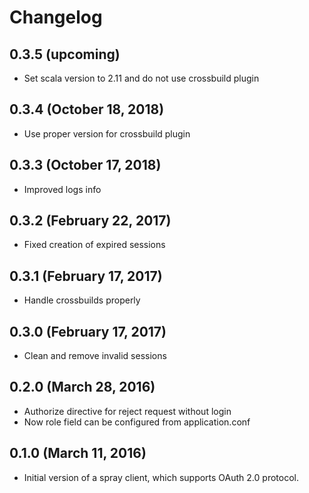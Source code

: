 # Changelog

## 0.3.5 (upcoming)

* Set scala version to 2.11 and do not use crossbuild plugin

## 0.3.4 (October 18, 2018)

* Use proper version for crossbuild plugin
 
## 0.3.3 (October 17, 2018)

 * Improved logs info 

## 0.3.2 (February 22, 2017)

* Fixed creation of expired sessions

## 0.3.1 (February 17, 2017)

* Handle crossbuilds properly

## 0.3.0 (February 17, 2017)

* Clean and remove invalid sessions

## 0.2.0 (March 28, 2016)

* Authorize directive for reject request without login
* Now role field can be configured from application.conf

## 0.1.0 (March 11, 2016)

* Initial version of a spray client, which supports OAuth 2.0 protocol.
